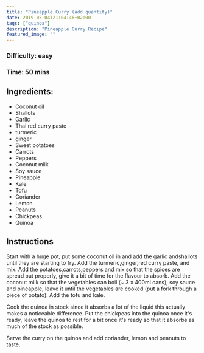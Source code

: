 ```yaml
---
title: "Pineapple Curry (add quantity)"
date: 2019-05-04T21:04:46+02:00
tags: ["quinoa"]
description: "Pineapple Curry Recipe"
featured_image: ""
---
```


### Difficulty: easy
### Time: 50 mins

## Ingredients:
- Coconut oil
- Shallots
- Garlic
- Thai red curry paste
- turmeric
- ginger
- Sweet potatoes
- Carrots
- Peppers
- Coconut milk
- Soy sauce
- Pineapple
- Kale
- Tofu
- Coriander
- Lemon
- Peanuts
- Chickpeas
- Quinoa 

## Instructions

Start with a huge pot, put some coconut oil in and add the garlic andshallots until they are starting to fry. Add the turmeric,ginger,red curry paste, and mix. Add the potatoes,carrots,peppers and mix so that the spices are spread out properly, give it a bit of time for the flavour to absorb. Add the coconut milk so that the vegetables can boil (~ 3 x 400ml cans), soy sauce and pineapple, leave it until the vegetables are cooked (put a fork through a piece of potato). Add the tofu and kale. 

Cook the quinoa in stock since it absorbs a lot of the liquid this actually makes a noticeable difference.  Put the chickpeas into the quinoa once it's ready, leave the quinoa to rest for a bit once it's ready so that it absorbs as much of the stock as possible. 

Serve the curry on the quinoa and add coriander, lemon and peanuts to taste.
